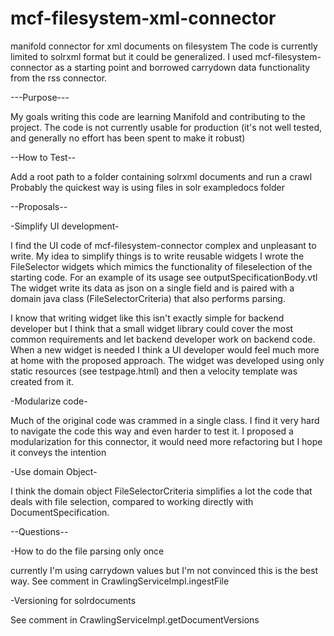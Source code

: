 mcf-filesystem-xml-connector
============================

manifold connector for xml documents on filesystem
The code is currently limited to solrxml format but it could be generalized.
I used mcf-filesystem-connector as a starting point and borrowed carrydown data functionality from the rss connector.

---Purpose---

My goals writing this code are learning Manifold and contributing to the project.
The code is not currently usable for production
(it's not well tested, and generally no effort has been spent to make it robust)


--How to Test--

Add a root path to a folder containing solrxml documents and run a crawl
Probably the quickest way is using files in solr exampledocs folder 


--Proposals--

-Simplify UI development-

I find the UI code of mcf-filesystem-connector complex and unpleasant to write. 
My idea to simplify things is to write reusable widgets
I wrote the FileSelector widgets which mimics the functionality of fileselection of the starting code.
For an example of its usage see outputSpecificationBody.vtl
The widget write its data as json on a single field and is paired with a domain java class 
(FileSelectorCriteria) that also performs parsing.

I know that writing widget like this isn't exactly simple for backend developer but I think that a small 
widget library could cover the most common requirements and let backend developer work on backend code.
When a new widget is needed I think a UI developer would feel much more at home with the proposed approach.
The widget was developed using only static resources (see testpage.html) and then a velocity template was created
from it.


-Modularize code-

Much of the original code was crammed in a single class. I find it very hard to navigate the code this way 
and even harder to test it. I proposed a modularization for this connector, it would need more refactoring
but I hope it conveys the intention


-Use domain Object-

I think the domain object FileSelectorCriteria simplifies a lot the code that deals with file selection, 
compared to working directly with DocumentSpecification.


--Questions--

-How to do the file parsing only once

currently I'm using carrydown values but I'm not convinced this is the best way.
See comment in 
CrawlingServiceImpl.ingestFile


-Versioning for solrdocuments

See comment in
CrawlingServiceImpl.getDocumentVersions






